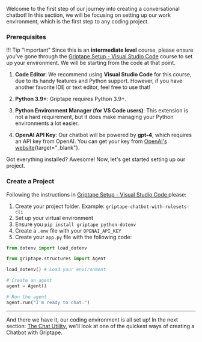 Welcome to the first step of our journey into creating a conversational chatbot! In this section, we will be focusing on setting up our work environment, which is the first step to any coding project. 

### Prerequisites

!!! Tip "Important"
    Since this is an **intermediate level** course, please ensure you've gone through the [Griptape Setup - Visual Studio Code](../../setup/index.md) course to set up your environment. We will be starting from the code at that point.

1. **Code Editor**: We recommend using **Visual Studio Code** for this course, due to its handy features and Python support. However, if you have another favorite IDE or text editor, feel free to use that! 

2. **Python 3.9+**: Griptape requires Python 3.9+.

3. **Python Environment Manager (for VS Code users)**: This extension is not a hard requirement, but it does make managing your Python environments a lot easier. 

4. **OpenAI API Key**: Our chatbot will be powered by **gpt-4**, which requires an API key from OpenAI. You can get your key from [OpenAI's website](https://beta.openai.com/account/api-keys){target="_blank"}.

Got everything installed? Awesome! Now, let's get started setting up our project.

### Create a Project

Following the instructions in [Griptape Setup - Visual Studio Code ](../../setup/01_setting_up_environment.md) please:

1. Create your project folder. Example: `griptape-chatbot-with-rulesets-cli`
2. Set up your virtual environment
3. Ensure you `pip install griptape python-dotenv`
4. Create a `.env` file with your `OPENAI_API_KEY`
5. Create your `app.py` file with the following code:

```python
from dotenv import load_dotenv

from griptape.structures import Agent

load_dotenv() # Load your environment

# Create an agent
agent = Agent()

# Run the agent
agent.run("I'm ready to chat.")
```

---

And there we have it, our coding environment is all set up! In the next section: [The Chat Utility](03_the_chat_utility.md), we'll look at one of the quickest ways of creating a Chatbot with Griptape.